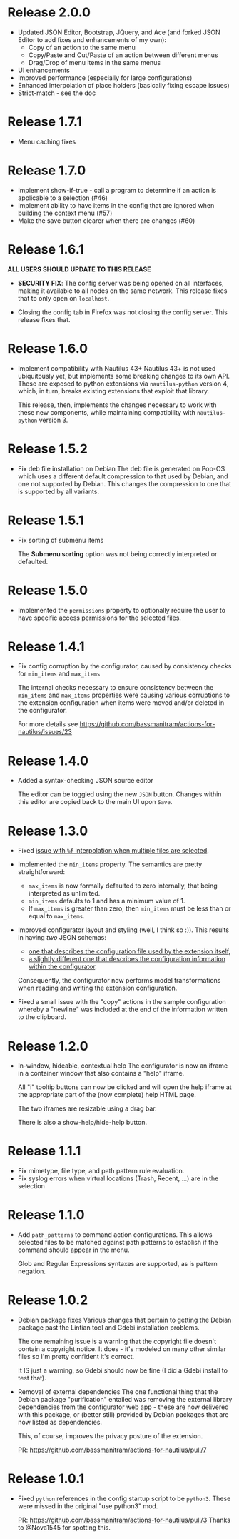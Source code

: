 # Release 2.0.0
* Updated JSON Editor, Bootstrap, JQuery, and Ace (and forked JSON Editor to 
  add fixes and enhancements of my own):
  * Copy of an action to the same menu
  * Copy/Paste and Cut/Paste of an action between different menus
  * Drag/Drop of menu items in the same menus
* UI enhancements
* Improved performance (especially for large configurations)
* Enhanced interpolation of place holders (basically fixing escape issues)
* Strict-match - see the doc

# Release 1.7.1
* Menu caching fixes

# Release 1.7.0
* Implement show-if-true - call a program to determine if an action is applicable 
  to a selection (#46)
* Implement ability to have items in the config that are ignored when building the 
  context menu (#57)
* Make the save button clearer when there are changes (#60)

# Release 1.6.1

**ALL USERS SHOULD UPDATE TO THIS RELEASE**

* **SECURITY FIX**: The config server was being opened on all interfaces, making it
  available to all nodes on the same network. This release fixes that to only open
  on `localhost`.

* Closing the config tab in Firefox was not closing the config server. This release
  fixes that.

# Release 1.6.0
* Implement compatibility with Nautilus 43+
  Nautilus 43+ is not used ubiquitously yet, but implements some breaking changes to
  its own API. These are exposed to python extensions via `nautilus-python` version 
  4, which, in turn, breaks existing extensions that exploit that library. 

  This release, then, implements the changes necessary to work with these new 
  components, while maintaining compatibility with `nautilus-python` version 3.
  
# Release 1.5.2
* Fix deb file installation on Debian
  The deb file is generated on Pop-OS which uses a different default compression
  to that used by Debian, and one not supported by Debian. This changes the compression
  to one that is supported by all variants.
  
# Release 1.5.1
* Fix sorting of submenu items

  The **Submenu sorting** option was not being correctly interpreted or defaulted.
  
# Release 1.5.0
* Implemented the `permissions` property to optionally require the
  user to have specific access permissions for the selected files.
  
# Release 1.4.1
* Fix config corruption by the configurator, caused by consistency checks for `min_items` and `max_items`
  
  The internal checks necessary to ensure consistency between the `min_items` and `max_items`
  properties were causing various corruptions to the extension configuration when items were
  moved and/or deleted in the configurator.

  For more details see https://github.com/bassmanitram/actions-for-nautilus/issues/23

# Release 1.4.0
* Added a syntax-checking JSON source editor
  
  The editor can be toggled using the new `JSON` button. Changes within this editor
  are copied back to the main UI upon `Save`.

# Release 1.3.0
* Fixed [issue with `%f` interpolation when multiple files are selected](https://github.com/bassmanitram/actions-for-nautilus/issues/17).

* Implemented the `min_items` property. The semantics are pretty straightforward:
  
  * `max_items` is now formally defaulted to zero internally, that being interpreted as unlimited.
  * `min_items` defaults to 1 and has a minimum value of 1.
  * If `max_items` is greater than zero, then `min_items` must be less than or equal to `max_items`.

* Improved configurator layout and styling (well, I think so :)). This results in having _two_ JSON schemas:

  * [one that describes the configuration file used by the extension itself](configurator/actions-for-nautilus.schema.json),
  * [a slightly different one that describes the configuration information within the configurator](configurator/actions-for-nautilus.ui.schema.json).

  Consequently, the configurator now performs model transformations when reading and writing the extension configuration.

* Fixed a small issue with the "copy" actions in the sample configuration whereby a "newline" was included
  at the end of the information written to the clipboard.

# Release 1.2.0
* In-window, hideable, contextual help
  The configurator is now an iframe in a container window that also
  contains a "help" iframe. 

  All "i" tooltip buttons can now be clicked and will open the help
  iframe at the appropriate part of the (now complete) help HTML page.
  
  The two iframes are resizable using a drag bar.

  There is also a show-help/hide-help button.

# Release 1.1.1
* Fix mimetype, file type, and path pattern rule evaluation.
* Fix syslog errors when virtual locations (Trash, Recent, ...) are
  in the selection

# Release 1.1.0
* Add `path_patterns` to command action configurations. This allows
  selected files to be matched against path patterns to establish if 
  the command should appear in the menu.

  Glob and Regular Expressions syntaxes are supported, as is pattern
  negation.

# Release 1.0.2

* Debian package fixes 
  Various changes that pertain to getting the Debian package past the
  Lintian tool and Gdebi installation problems.

  The one remaining issue is a warning that the copyright file doesn't
  contain a copyright notice. It does - it's modeled on many other similar
  files so I'm pretty confident it's correct.

  It IS just a warning, so Gdebi should now be fine (I did a Gdebi install
  to test that).

* Removal of external dependencies
  The one functional thing that the Debian package "purification" entailed was
  removing the external library dependencies from the configurator web app - these
  are now delivered with this package, or (better still) provided by Debian
  packages that are now listed as dependencies.

  This, of course, improves the privacy posture of the extension.

  PR: https://github.com/bassmanitram/actions-for-nautilus/pull/7

# Release 1.0.1

* Fixed `python` references in the config startup script to be `python3`.
  These were missed in the original "use python3" mod.
  
  PR: https://github.com/bassmanitram/actions-for-nautilus/pull/3
  Thanks to @Nova1545 for spotting this.
